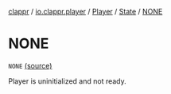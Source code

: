 [clappr](../../../index.md) / [io.clappr.player](../../index.md) / [Player](../index.md) / [State](index.md) / [NONE](.)

# NONE

`NONE` [(source)](https://github.com/clappr/clappr-android/tree/dev/clappr/src/main/kotlin/io/clappr/player/Player.kt#L47)

Player is uninitialized and not ready.


